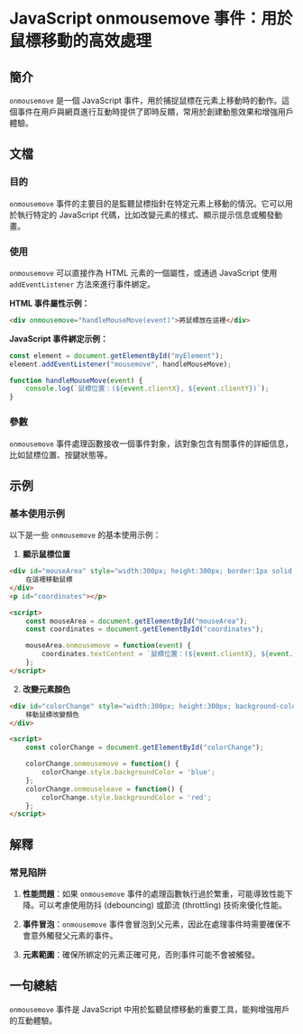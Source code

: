 <!--
Meta Description: # JavaScript onmousemove 事件：用於鼠標移動的高效處理 ## 簡介 `onmousemove` 是一個 JavaScript 事件，用於捕捉鼠標在元素上移動時的動作。這個事件在用戶與網頁進行互動時提供了即時反饋，常用於創建動態效果和增強用戶體驗。 ## 文檔 ### 目的 `...
Meta Keywords: onmousemove, javascript, event, colorchange, div
-->

# JavaScript onmousemove 事件：用於鼠標移動的高效處理

## 簡介
`onmousemove` 是一個 JavaScript 事件，用於捕捉鼠標在元素上移動時的動作。這個事件在用戶與網頁進行互動時提供了即時反饋，常用於創建動態效果和增強用戶體驗。

## 文檔
### 目的
`onmousemove` 事件的主要目的是監聽鼠標指針在特定元素上移動的情況。它可以用於執行特定的 JavaScript 代碼，比如改變元素的樣式、顯示提示信息或觸發動畫。

### 使用
`onmousemove` 可以直接作為 HTML 元素的一個屬性，或通過 JavaScript 使用 `addEventListener` 方法來進行事件綁定。

**HTML 事件屬性示例：**
```html
<div onmousemove="handleMouseMove(event)">將鼠標放在這裡</div>
```

**JavaScript 事件綁定示例：**
```javascript
const element = document.getElementById("myElement");
element.addEventListener("mousemove", handleMouseMove);

function handleMouseMove(event) {
    console.log(`鼠標位置：(${event.clientX}, ${event.clientY})`);
}
```

### 參數
`onmousemove` 事件處理函數接收一個事件對象，該對象包含有關事件的詳細信息，比如鼠標位置、按鍵狀態等。

## 示例
### 基本使用示例
以下是一些 `onmousemove` 的基本使用示例：

1. **顯示鼠標位置**
```html
<div id="mouseArea" style="width:300px; height:300px; border:1px solid black;">
    在這裡移動鼠標
</div>
<p id="coordinates"></p>

<script>
    const mouseArea = document.getElementById("mouseArea");
    const coordinates = document.getElementById("coordinates");

    mouseArea.onmousemove = function(event) {
        coordinates.textContent = `鼠標位置：(${event.clientX}, ${event.clientY})`;
    };
</script>
```

2. **改變元素顏色**
```html
<div id="colorChange" style="width:300px; height:300px; background-color:red;">
    移動鼠標改變顏色
</div>

<script>
    const colorChange = document.getElementById("colorChange");

    colorChange.onmousemove = function() {
        colorChange.style.backgroundColor = 'blue';
    };
    colorChange.onmouseleave = function() {
        colorChange.style.backgroundColor = 'red';
    };
</script>
```

## 解釋
### 常見陷阱
1. **性能問題**：如果 `onmousemove` 事件的處理函數執行過於繁重，可能導致性能下降。可以考慮使用防抖 (debouncing) 或節流 (throttling) 技術來優化性能。
   
2. **事件冒泡**：`onmousemove` 事件會冒泡到父元素，因此在處理事件時需要確保不會意外觸發父元素的事件。

3. **元素範圍**：確保所綁定的元素正確可見，否則事件可能不會被觸發。

## 一句總結
`onmousemove` 事件是 JavaScript 中用於監聽鼠標移動的重要工具，能夠增強用戶的互動體驗。